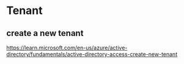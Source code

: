 # Tenant

## create a new tenant
https://learn.microsoft.com/en-us/azure/active-directory/fundamentals/active-directory-access-create-new-tenant

